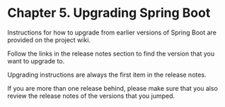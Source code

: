 # Chapter 5. Upgrading Spring Boot

Instructions for how to upgrade from earlier versions of Spring Boot are provided on the project wiki.

Follow the links in the release notes section to find the version that you want to upgrade to.

Upgrading instructions are always the first item in the release notes.

If you are more than one release behind, please make sure that you also review the release notes of the versions that you jumped.